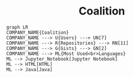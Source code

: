 <h1 align="center">Coalition</h1>

```mermaid
graph LR
COMPANY_NAME{Coalition}
COMPANY_NAME ---> U{Users} ---> UN[7]
COMPANY_NAME ---> R{Repositories} ---> RN[11]
COMPANY_NAME ---> G{Gists} ---> GN[2]
COMPANY_NAME ---> ML{Most Used<br>Languages}
ML --> Jupyter_Notebook[Jupyter Notebook]
ML --> HTML[HTML]
ML --> Java[Java]
```

